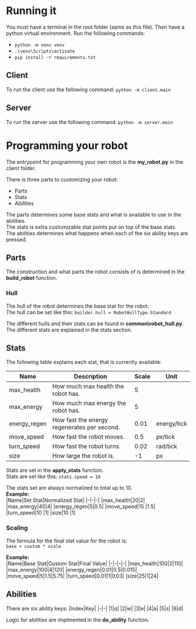 # Running it
You must have a terminal in the root folder (same as this file).
Then have a python virtual environment. Run the following commands:
* `python -m venv venv`
* `.\venv\Scripts\activate`
* `pip install -r requirements.txt`

## Client
To run the client use the following command:
`python -m client.main`

## Server
To run the server use the following command:
`python -m server.main`
  
  

# Programming your robot
The entrypoint for programming your own robot is the __my_robot.py__ in the _client_ folder.

There is three parts to customizing your robot:
* Parts
* Stats
* Abilities

The parts determines some base stats and what is available to use in the abilities.  
The stats is extra customizable stat points put on top of the base stats.  
The abilities determines what happens when each of the six ability keys are pressed.

## Parts
The construction and what parts the robot consists of is determined in the __build_robot__ function.

### Hull
The hull of the robot determines the base stat for the robot.  
The hull can be set like this: `builder.hull = RobotHullType.Standard`  
  
The different hulls and their stats can be found in __common\robot_hull.py__.  
The different stats are explained in the stats section.


## Stats
The following table explains each stat, that is currently available:

|Name             |Description                 |Scale    |Unit     |
|-----------------|----------------------------|---------|---------|
|max_health|How much max health the robot has. |5||
|max_energy|How much max energy the robot has. |5||
|energy_regen|How fast the energy regenerates per second. |0.01|energy/tick|
|move_speed|How fast the robot moves. |0.5|px/tick|
|turn_speed|How fast the robot turns. |0.02|rad/tick|
|size|How large the robot is. |-1|px|

  
Stats are set in the __apply_stats__ function.  
Stats are set like this: `stats.speed = 10`
  
The stats set are always normalized to total up to 10.  
__Example:__  
|Name|Set Stat|Normalized Stat|
|-|-|-|
|max_health|20|2|
|max_energy|40|4|
|energy_regen|5|0.5|
|move_speed|15 |1.5|
|turn_speed|10 |1|
|size|10 |1|


### Scaling
The formula for the final stat value for the robot is:  
`base + custom * scale`

__Example:__  
|Name|Base Stat|Custom Stat|Final Value|
|-|-|-|-|
|max_health|100|2|110|
|max_energy|100|4|120|
|energy_regen|0.01|0.5|0.015|
|move_speed|5|1.5|5.75|
|turn_speed|0.01|1|0.03|
|size|25|1|24|


## Abilities
There are six ability keys:
|Index|Key|
|-|-|
|1|q|
|2|w|
|3|e|
|4|a|
|5|s|
|6|d|

Logic for abilities are implmented in the __do_ability__ function.
